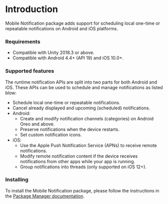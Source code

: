 # Introduction

Mobile Notification package adds support for scheduling local one-time or repeatable notifications on Android and iOS platforms.

### Requirements

- Compatible with Unity 2018.3 or above.
- Compatible with Android 4.4+ (API 19) and iOS 10.0+.

### Supported features

The runtime notification APIs are split into two parts for both Android and iOS. These APIs can be used to schedule and manage notifications as listed blow:

*   Schedule local one-time or repeatable notifications.
*   Cancel already displayed and upcoming (scheduled) notifications.
*   Android:
    *   Create and modify notification channels (categories) on Android Oreo and above.
    *   Preserve notifications when the device restarts.
    *   Set custom notification icons.
*   iOS:
    *   Use the Apple Push Notification Service (APNs) to receive remote notifications.
    *   Modify remote notification content if the device receives notifications from other apps while your app is running.
    *   Group notifications into threads (only supported on iOS 12+).

### Installing
To install the Mobile Notification package, please follow the instructions in the [Package Manager documentation](https://docs.unity3d.com/Packages/com.unity.package-manager-ui@latest/index.html).
